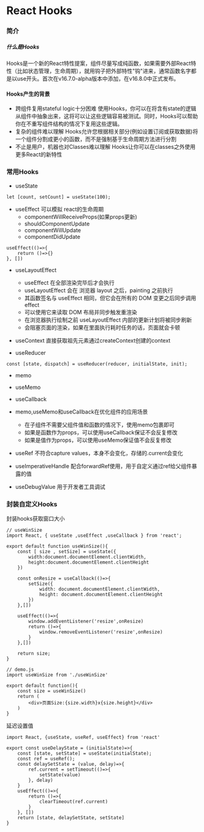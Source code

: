 # React Hooks
### 简介
##### 什么是Hooks
Hooks是一个新的React特性提案，组件尽量写成纯函数，如果需要外部React特性（比如状态管理，生命周期），就用钩子把外部特性"钩"进来，通常函数名字都是以use开头。首次在v16.7.0-alpha版本中添加，在v16.8.0中正式发布。

#### Hooks产生的背景
- 跨组件复用stateful logic十分困难 使用Hooks，你可以在将含有state的逻辑从组件中抽象出来，这将可以让这些逻辑容易被测试。同时，Hooks可以帮助你在不重写组件结构的情况下复用这些逻辑。
- 复杂的组件难以理解 Hooks允许您根据相关部分(例如设置订阅或获取数据)将一个组件分割成更小的函数，而不是强制基于生命周期方法进行分割
- 不止是用户，机器也对Classes难以理解 Hooks让你可以在classes之外使用更多React的新特性

### 常用Hooks
- useState

```
let [count, setCount] = useState(100);
```

- useEffect
可以模拟 react的生命周期
    - componentWillReceiveProps(如果props更新)
    - shouldComponentUpdate
    - componentWillUpdate
    - componentDidUpdate

```
useEffect(()=>{
    return ()=>{}
}, [])
```

- useLayoutEffect

    - useEffect 在全部渲染完毕后才会执行
    - useLayoutEffect 会在 浏览器 layout 之后，painting 之前执行
    - 其函数签名与 useEffect 相同，但它会在所有的 DOM 变更之后同步调用 effect
    - 可以使用它来读取 DOM 布局并同步触发重渲染
    - 在浏览器执行绘制之前 useLayoutEffect 内部的更新计划将被同步刷新
    - 会阻塞页面的渲染，如果在里面执行耗时任务的话，页面就会卡顿
- useContext 直接获取祖先元素通过createContext创建的context

- useReducer
```
const [state, dispatch] = useReducer(reducer, initialState, init);
```
- memo
- useMemo
- useCallback
- memo,useMemo和useCallback在优化组件的应用场景

    - 在子组件不需要父组件值和函数的情况下，使用memo包裹即可
    - 如果是函数作为props，可以使用useCallback保证不会反复修改
    - 如果是值作为props，可以使用useMemo保证值不会反复修改
- useRef
不符合capture values，本身不会变化，存储的.current会变化

- useImperativeHandle
配合forwardRef使用，用于自定义通过ref给父组件暴露的值

- useDebugValue
用于开发者工具调试

### 封装自定义Hooks
封装hooks获取窗口大小

```
// useWinSize
import React, { useState ,useEffect ,useCallback } from 'react';

export default function useWinSize(){
    const [ size , setSize] = useState({
        width:document.documentElement.clientWidth,
        height:document.documentElement.clientHeight
    })
 
    const onResize = useCallback(()=>{
        setSize({
            width: document.documentElement.clientWidth,
            height: document.documentElement.clientHeight
        })
    },[])

    useEffect(()=>{
        window.addEventListener('resize',onResize)
        return ()=>{
            window.removeEventListener('resize',onResize)
        }
    },[])
 
    return size;
}

// demo.js
import useWinSize from './useWinSize'

export default function(){
    const size = useWinSize()
    return (
        <div>页面Size:{size.width}x{size.height}</div>
    )
}
```

延迟设置值

```
import React, {useState, useRef, useEffect} from 'react'

export const useDelayState = (initialState)=>{
    const [state, setState] = useState(initialState);
    const ref = useRef();
    const delaySetState = (value, delay)=>{
        ref.current = setTimeout(()=>{
            setState(value)
        }, delay)
    }
    useEffect(()=>{
        return ()=>{
            clearTimeout(ref.current)
        }
    }, [])
    return [state, delaySetState, setState]
}
```
